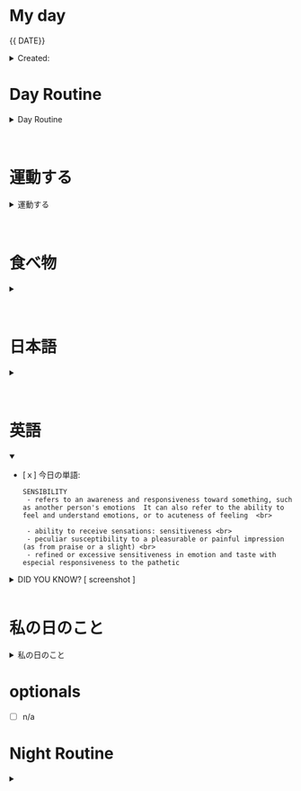 # My day

{{ DATE}}
	<details>
    <summary> Created: </summary>
	{{ 20220800 }} 
	{{00:00}}
    </details>

      
# Day Routine
<details>
<summary> Day Routine </summary>

	- [x] 起きる ~0800
	- [.] meditate : affirmation -
	- [x] ベッド
	- [x] 歯をブラシする 1020
	- [x] シャワー 0830~0900
	- [x] 一ページ「TGR」 1010

</details>

<br>
<br>


# 運動する
<details>
<summary> 運動する </summary>

	- [x] ジムに行く 

	~ 時：```1030``` 
	なにをやりましたか？ ```何も、車の中でラップトップを使っています。　今も～１１：２１ ```
*
not applicable, did not go to the gym 

</details>

<br>
<br>
	
# 食べ物
<details>
<summary> </summary>

	- [.] 朝ご飯
		- [.] ```<<　Did not eat anything  >>```

	- [ ] 昼ご飯
		- [ ] ```<<    >>```

	- [ ] 晩ご飯
		- [ ] ```<<    >>```

</details>
<br>
<br>

# 日本語
<details>
<summary></summary>

	- [ ] 元気　教科書
	- [ ] あんき
	- [ ] WANIKANI - no decks today
	- [ ] Manabi Reader
	- [ ] 聞き取り (jpconvoみたいです)
	- [ ] comprehensive jp, did not continue past 好きなもの

</details><br>
<br>

# 英語
<details open>
<summary></summary>

- [ｘ] 今日の単語:

	 ``` 
	 SENSIBILITY
	  - refers to an awareness and responsiveness toward something, such as another person's emotions  It can also refer to the ability to feel and understand emotions, or to acuteness of feeling  <br>

      - ability to receive sensations: sensitiveness <br>
      - peculiar susceptibility to a pleasurable or painful impression (as from praise or a slight) <br>
      - refined or excessive sensitiveness in emotion and taste with especial responsiveness to the pathetic
	```
<details >
<summary> DID YOU KNOW? [ screenshot ] </summary>



</details>
</details>

<br>

# 私の日のこと
<details>
<summary>私の日のこと</summary>

	 ```ジムの後に、```

	- [ ] 家に帰ったり、
	- [ ] シャワーをしたり
	- [ ] 昼ご飯を食べたり、[　]
	- [ ] 下がったりました：　「」
n/a

</details>


# optionals
- [ ] n/a
 

# Night Routine

<details>
<summary></summary>
	- [ ] water plants 
	- [ ] wash face
	- [ ] brush teeth
	- [ ] skin care
	- [ ] journal

Sleep time: ~ [<<    >>]


❌


